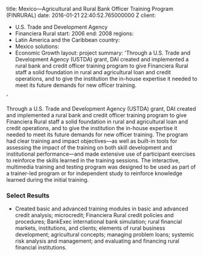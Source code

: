 
title: Mexico—Agricultural and Rural Bank Officer Training Program (FINRURAL)
date: 2016-01-21 22:40:52.765000000 Z
client:
- U.S. Trade and Development Agency
- Financiera Rural
start: 2006
end: 2008
regions:
- Latin America and the Caribbean
country:
- Mexico
solutions:
- Economic Growth
layout: project
summary: 'Through a U.S. Trade and Development Agency (USTDA) grant, DAI created and
  implemented a rural bank and credit officer training program to give Financiera
  Rural staff a solid foundation in rural and agricultural loan and credit operations,
  and to give the institution the in-house expertise it needed to meet its future
  demands for new officer training.

'


Through a U.S. Trade and Development Agency (USTDA) grant, DAI created and implemented a rural bank and credit officer training program to give Financiera Rural staff a solid foundation in rural and agricultural loan and credit operations, and to give the institution the in-house expertise it needed to meet its future demands for new officer training. The program had clear training and impact objectives—as well as built-in tools for assessing the impact of the training on both skill development and institutional performance—and made extensive use of participant exercises to reinforce the skills learned in the training sessions. The interactive, multimedia training and testing program was designed to be used as part of a trainer-led program or for independent study to reinforce knowledge learned during the initial training.

###  Select Results

* Created basic and advanced training modules in basic and advanced credit analysis; microcredit; Financiera Rural credit policies and procedures; BankExec international bank simulation; rural financial markets, institutions, and clients; elements of rural business development; agricultural concepts; managing problem loans; systemic risk analysis and management; and evaluating and financing rural financial institutions.

